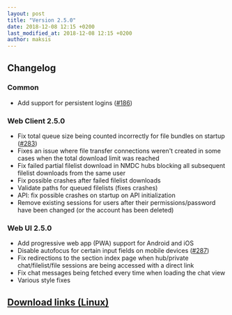 ```yaml
---
layout: post
title: "Version 2.5.0"
date: 2018-12-08 12:15 +0200
last_modified_at: 2018-12-08 12:15 +0200
author: maksis
---
```


<!--more-->

## Changelog

### Common

- Add support for persistent logins ([#186](https://github.com/airdcpp-web/airdcpp-webclient/issues/186))

### Web Client 2.5.0

- Fix total queue size being counted incorrectly for file bundles on startup ([#283](https://github.com/airdcpp-web/airdcpp-webclient/issues/283))
- Fixes an issue where file transfer connections weren't created in some cases when the total download limit was reached
- Fix failed partial filelist download in NMDC hubs blocking all subsequent filelist downloads from the same user
- Fix possible crashes after failed filelist downloads
- Validate paths for queued filelists (fixes crashes)
- API: fix possible crashes on startup on API initialization
- Remove existing sessions for users after their permissions/password have been changed (or the account has been deleted)


### Web UI 2.5.0

- Add progressive web app (PWA) support for Android and iOS
- Disable autofocus for certain input fields on mobile devices ([#287](https://github.com/airdcpp-web/airdcpp-webclient/issues/292))
- Fix redirections to the section index page when hub/private chat/filelist/file sessions are being accessed with a direct link
- Fix chat messages being fetched every time when loading the chat view
- Various style fixes


## [Download links (Linux)](/docs/installation/linux-binaries.html)
